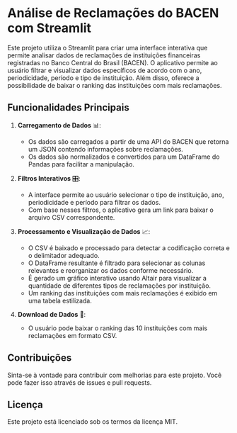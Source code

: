 # Análise de Reclamações do BACEN com Streamlit

Este projeto utiliza o Streamlit para criar uma interface interativa que permite analisar dados de reclamações de instituições financeiras registradas no Banco Central do Brasil (BACEN). O aplicativo permite ao usuário filtrar e visualizar dados específicos de acordo com o ano, periodicidade, período e tipo de instituição. Além disso, oferece a possibilidade de baixar o ranking das instituições com mais reclamações.

## Funcionalidades Principais

1. **Carregamento de Dados** 📊:
    - Os dados são carregados a partir de uma API do BACEN que retorna um JSON contendo informações sobre reclamações.
    - Os dados são normalizados e convertidos para um DataFrame do Pandas para facilitar a manipulação.

2. **Filtros Interativos** 🎛️:
    - A interface permite ao usuário selecionar o tipo de instituição, ano, periodicidade e período para filtrar os dados.
    - Com base nesses filtros, o aplicativo gera um link para baixar o arquivo CSV correspondente.

3. **Processamento e Visualização de Dados** 📈:
    - O CSV é baixado e processado para detectar a codificação correta e o delimitador adequado.
    - O DataFrame resultante é filtrado para selecionar as colunas relevantes e reorganizar os dados conforme necessário.
    - É gerado um gráfico interativo usando Altair para visualizar a quantidade de diferentes tipos de reclamações por instituição.
    - Um ranking das instituições com mais reclamações é exibido em uma tabela estilizada.

4. **Download de Dados** 💾:
    - O usuário pode baixar o ranking das 10 instituições com mais reclamações em formato CSV.
      
## Contribuições

Sinta-se à vontade para contribuir com melhorias para este projeto. Você pode fazer isso através de issues e pull requests.

## Licença

Este projeto está licenciado sob os termos da licença MIT.
